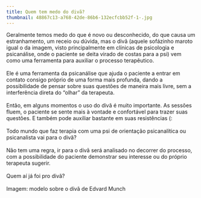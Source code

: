 ```yaml
---
title: Quem tem medo do divã?
thumbnail: 48867c13-a768-42de-86b6-132ecfcbb52f-1-.jpg
---
```

<!--StartFragment-->

Geralmente temos medo do que é novo ou desconhecido, do que causa um estranhamento, um receio ou dúvida, mas o divã (aquele sofázinho maroto igual o da imagem, visto principalmente em clínicas de psicologia e psicanálise, onde o paciente se deita virado de costas para a psi) vem como uma ferramenta para auxiliar o processo terapêutico.\
\
Ele é uma ferramenta da psicanálise que ajuda o paciente a entrar em contato consigo próprio de uma forma mais profunda, dando a possibilidade de pensar sobre suas questões de maneira mais livre, sem a interferência direta do “olhar” da terapeuta.\
\
Então, em alguns momentos o uso do divã é muito importante. As sessões fluem, o paciente se sente mais à vontade e confortável para trazer suas questões. E também pode auxiliar bastante em suas resistências (:\
\
Todo mundo que faz terapia com uma psi de orientação psicanalítica ou psicanalista vai para o divã?\
\
Não tem uma regra, ir para o divã será analisado no decorrer do processo, com a possibilidade do paciente demonstrar seu interesse ou do próprio terapeuta sugerir.\
\
Quem aí já foi pro divã?\
\
Imagem: modelo sobre o divã de Edvard Munch

<!--EndFragment-->